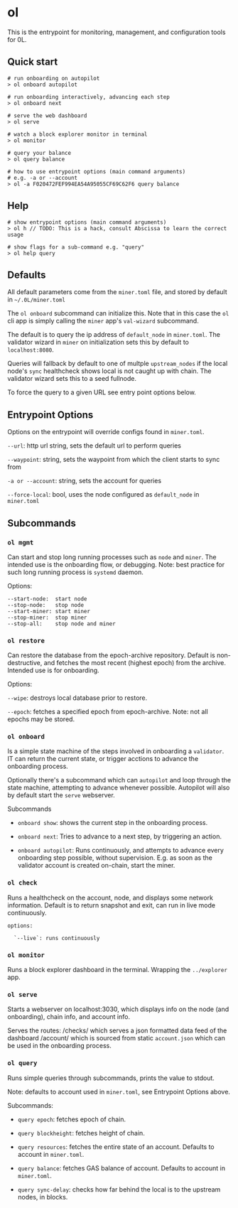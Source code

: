 # ol

This is the entrypoint for monitoring, management, and configuration tools for 0L.


## Quick start

```
# run onboarding on autopilot
> ol onboard autopilot

# run onboarding interactively, advancing each step
> ol onboard next

# serve the web dashboard
> ol serve

# watch a block explorer monitor in terminal
> ol monitor

# query your balance
> ol query balance 

# how to use entrypoint options (main command arguments)
# e.g. -a or --account
> ol -a F020472FEF994EA54A95055CF69C62F6 query balance 

```

## Help

```
# show entrypoint options (main command arguments)
> ol h // TODO: This is a hack, consult Abscissa to learn the correct usage

# show flags for a sub-command e.g. "query" 
> ol help query 
```

## Defaults

All default parameters come from the `miner.toml` file, and stored by default in `~/.0L/miner.toml`

The `ol onboard` subcommand can initialize this. Note that in this case the `ol` cli app is simply calling the `miner` app's `val-wizard` subcommand.

The default is to query the ip address of `default_node` in `miner.toml`. The validator wizard in `miner` on initialization sets this by default to `localhost:8080`.

Queries will fallback by default to one of multple `upstream_nodes` if the local node's `sync` healthcheck shows local is not caught up with chain. The validator wizard sets this to a seed fullnode.

To force the query to a given URL see entry point options below.

## Entrypoint Options

Options on the entrypoint will override configs found in `miner.toml`.

`--url`: http url string, sets the default url to perform queries

`--waypoint`: string, sets the waypoint from which the client starts to sync from

`-a or --account`: string, sets the account for queries

`--force-local`: bool,  uses the node configured as `default_node` in `miner.toml`

## Subcommands


### `ol mgmt`

Can start and stop long running processes such as `node` and `miner`. The intended use is the onboarding flow, or debugging. Note: best practice for such long running process is `systemd` daemon.

Options:
```
--start-node:  start node  
--stop-node:   stop node  
--start-miner: start miner  
--stop-miner:  stop miner  
--stop-all:    stop node and miner  
```

### `ol restore`

Can restore the database from the epoch-archive repository. Default is non-destructive, and fetches the most recent (highest epoch)  from the archive. Intended use is for onboarding.

Options:

`--wipe`: destroys local database prior to restore.

`--epoch`: fetches a specified epoch from epoch-archive. Note: not all epochs may be stored.

### `ol onboard`
Is a simple state machine of the steps involved in onboarding a `validator`. IT can return the current state, or trigger acctions to advance the onboarding process.  

Optionally there's a subcommand which can `autopilot` and loop through the state machine, attempting to advance whenever possible. Autopilot will also by default start the `serve` webserver.


Subcommands
* `onboard show`: shows the current step in the onboarding process.

* `onboard next`: Tries to advance to a next step, by triggering an action.

* `onboard autopilot`: Runs continuously, and attempts to advance every onboarding step possible, without supervision. E.g. as soon as the validator account is created on-chain, start the miner.



### `ol check` 
Runs a healthcheck on the account, node, and displays some network information. Default is to return snapshot and exit, can run in live mode continuously.

    options:

      `--live`: runs continuously

### `ol monitor`
Runs a block explorer dashboard in the terminal. Wrapping the `../explorer` app.

### `ol serve`

Starts a webserver on localhost:3030, which displays info on the node (and onboarding), chain info, and account info.

Serves the routes:
/checks/ which serves a json formatted data feed of the dashboard
/account/ which is sourced from static `account.json` which can be used in the onboarding process.


### `ol query`
Runs simple queries through subcommands, prints the value to stdout.

Note: defaults to account used in `miner.toml`, see Entrypoint Options above.

Subcommands:

* `query epoch`: fetches epoch of chain. 

* `query blockheight`: fetches height of chain. 

* `query resources`: fetches the entire state of an account. Defaults to account in `miner.toml`. 

* `query balance`: fetches GAS balance of account. Defaults to account in `miner.toml`. 

* `query sync-delay`: checks how far behind the local is to the upstream nodes, in blocks.
